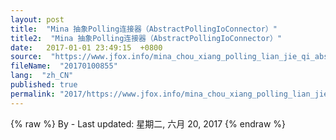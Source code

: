 ```yaml
---
layout: post
title:  "Mina 抽象Polling连接器（AbstractPollingIoConnector）"
title2:  "Mina 抽象Polling连接器（AbstractPollingIoConnector）"
date:   2017-01-01 23:49:15  +0800
source:  "https://www.jfox.info/mina_chou_xiang_polling_lian_jie_qi_abstractpollingioconnector.html"
fileName:  "20170100855"
lang:  "zh_CN"
published: true
permalink: "2017/https://www.jfox.info/mina_chou_xiang_polling_lian_jie_qi_abstractpollingioconnector.html"
---
```

{% raw %}
By  - Last updated: 星期二, 六月 20, 2017
{% endraw %}